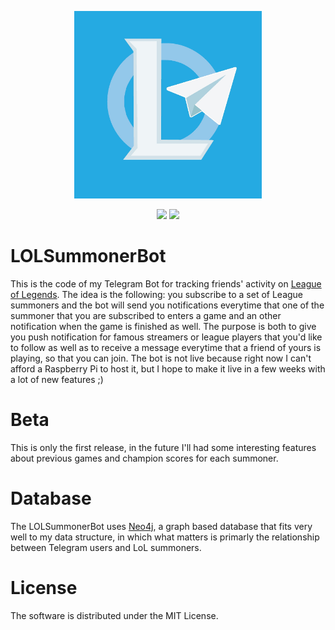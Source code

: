<p align="center">
  <img height="300" width="300" src="logo.jpg">
</p>

<p align="center">
  <img src="https://img.shields.io/badge/python-3.7.4-blue">
  <img src="https://img.shields.io/badge/Neo4j-3.5.11-lightgrey">
</p>

# LOLSummonerBot
This is the code of my Telegram Bot for tracking friends' activity on [League of Legends](https://euw.leagueoflegends.com/).
The idea is the following: you subscribe to a set of League summoners and the bot will send you notifications everytime that one of the summoner that you are subscribed to enters a game and an other notification when the game is finished as well.
The purpose is both to give you push notification for famous streamers or league players that you'd like to follow as well as to receive a message everytime that a friend of yours is playing, so that you can join.
The bot is not live because right now I can't afford a Raspberry Pi to host it, but I hope to make it live in a few weeks with a lot of new features ;)

# Beta
This is only the first release, in the future I'll had some interesting features about previous games and champion scores for each summoner.

# Database
The LOLSummonerBot uses [Neo4j](https://neo4j.com/), a graph based database that fits very well to my data structure, in which what matters is primarly the relationship between Telegram users and LoL summoners.

# License
The software is distributed under the MIT License.
